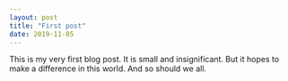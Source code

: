 ```yaml
---
layout: post
title: "First post"
date: 2019-11-05
---
```


This is my very first blog post. It is small and insignificant. But it hopes to make a difference in this world. And so should we all.
